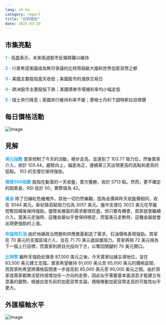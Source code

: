 ```yaml
---
lang: zh-tw
category: report
title: "日終報告"
date: 2025-03-20
---
```



<h2>市集亮點</h2>
<strong style="color: #2caef7;">1 - </strong> 高盛表示，未來兩週股市反彈將難以維持

<strong style="color: #2caef7;">2 - </strong> 川普希望美國成為無可爭議的比特幣超級大國和世界加密貨幣之都


<strong style="color: #2caef7;">3 - </strong> 美國主要股指當天收低；美國股市的漲跌交易日

<strong style="color: #2caef7;">4 - </strong> 歐洲股市主要股指下跌；美國債券市場殖利率均小幅走低

<strong style="color: #2caef7;">5 - </strong> 瑞士央行降息；英國央行維持利率不變；摩根士丹利下調特斯拉目標價



<h2>每日價格活動</h2>
<img src="https://markleighedu.github.io/img/Mar-2025/20-Mar-2025/price.jpg" alt="Image"/>

<h2>見解</h2>
<strong style="color: #2caef7;">美元指數</strong> 買家控制了今天的活動，穩步走高，並達到了 103.77 阻力位，然後賣家介入，收於 103.44。趨勢向上，偏差為正，連續第三天出現更高的高點和更高的低點。 103 的支撐位保持強勁。

<strong style="color: #2caef7;">標普500指數</strong> 股指在動蕩的一天收盤，賣方獲勝，收於 5713 點。然而，更不確定的因素是，RSI 低於 50，實際值為 42。

<strong style="color: #2caef7;">黃金</strong> 除了日線紅色蠟燭外，其他一切仍然樂觀，因為金價與昨天收盤價相同，收在 3044 美元。新紀錄高點阻力位為 3057 美元。盤中支撐位 3023 美元在早盤短暫回檔後保持強勁。儘管各層面的需求都很旺盛，但只要有機會，買家就會繼續介入。當美元走強時，這種金屬似乎會保持穩定，而當美元走軟時，這種金屬就會出現更強勁的上漲。

<strong style="color: #2caef7;">布倫特石油</strong> 由於地緣政治問題和供應擔憂創造了需求，石油價格表現強勁。買家在 70 美元的支撐區域介入，並在 71.70 美元處設置阻力。買家將把 72 美元視為下一個上行目標，而賣家則將目光投向下方，以奪回關鍵的 70 美元關口。

<strong style="color: #2caef7;">比特幣</strong> 繼昨天強勁反彈至 87,000 美元之後，今天賣家佔據主導地位，並在 83,500 美元建立支撐。賣家希望維持 81,000 美元至 85,000 美元的價格區間，而買家則希望將價格區間進一步提高到 85,000 美元至 90,000 美元之間。由於買家或賣家都無法堅持或增加任一方向的走勢，因此似乎需要基本面消息才能建立有意義的趨勢。根據白宮先前的加密貨幣言論，積極推動加密貨幣走高的可能性似乎更大。



<h2>外匯樞軸水平</h2>
<img src="https://markleighedu.github.io/img/Mar-2025/20-Mar-2025/pivot.jpg" alt="Image"/>
